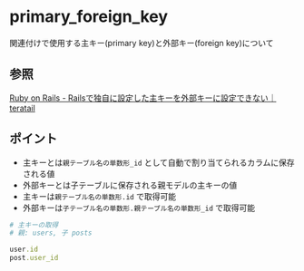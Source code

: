 # primary_foreign_key

関連付けで使用する主キー(primary key)と外部キー(foreign key)について

## 参照

[Ruby on Rails \- Railsで独自に設定した主キーを外部キーに設定できない｜teratail](https://teratail.com/questions/234943)

## ポイント

* 主キーとは`親テーブル名の単数形_id` として自動で割り当てられるカラムに保存される値
* 外部キーとは子テーブルに保存される親モデルの主キーの値
* 主キーは`親テーブル名の単数形.id` で取得可能
* 外部キーは`子テーブル名の単数形.親テーブル名の単数形_id` で取得可能

```Ruby
# 主キーの取得
# 親: users, 子 posts

user.id
post.user_id
```


